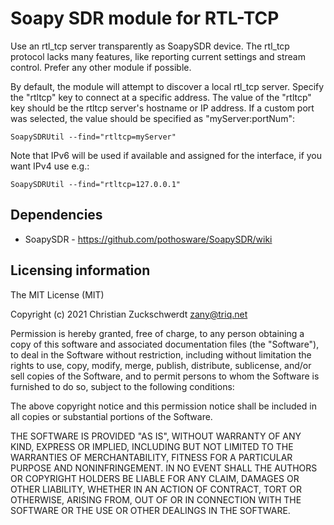 # Soapy SDR module for RTL-TCP

Use an rtl_tcp server transparently as SoapySDR device.
The rtl_tcp protocol lacks many features, like reporting current settings and stream control.
Prefer any other module if possible.

By default, the module will attempt to discover a local rtl_tcp server. Specify the "rtltcp" key to connect at a specific address. The value of the "rtltcp" key should be the rtltcp server's hostname or IP address. If a custom port was selected, the value should be specified as "myServer:portNum":

```
SoapySDRUtil --find="rtltcp=myServer"
```

Note that IPv6 will be used if available and assigned for the interface, if you want IPv4 use e.g.:

```
SoapySDRUtil --find="rtltcp=127.0.0.1"
```

## Dependencies

* SoapySDR - https://github.com/pothosware/SoapySDR/wiki

## Licensing information

The MIT License (MIT)

Copyright (c) 2021 Christian Zuckschwerdt <zany@triq.net>

Permission is hereby granted, free of charge, to any person obtaining a copy
of this software and associated documentation files (the "Software"), to deal
in the Software without restriction, including without limitation the rights
to use, copy, modify, merge, publish, distribute, sublicense, and/or sell
copies of the Software, and to permit persons to whom the Software is
furnished to do so, subject to the following conditions:

The above copyright notice and this permission notice shall be included in
all copies or substantial portions of the Software.

THE SOFTWARE IS PROVIDED "AS IS", WITHOUT WARRANTY OF ANY KIND, EXPRESS OR
IMPLIED, INCLUDING BUT NOT LIMITED TO THE WARRANTIES OF MERCHANTABILITY,
FITNESS FOR A PARTICULAR PURPOSE AND NONINFRINGEMENT. IN NO EVENT SHALL THE
AUTHORS OR COPYRIGHT HOLDERS BE LIABLE FOR ANY CLAIM, DAMAGES OR OTHER
LIABILITY, WHETHER IN AN ACTION OF CONTRACT, TORT OR OTHERWISE, ARISING FROM,
OUT OF OR IN CONNECTION WITH THE SOFTWARE OR THE USE OR OTHER DEALINGS IN
THE SOFTWARE.
